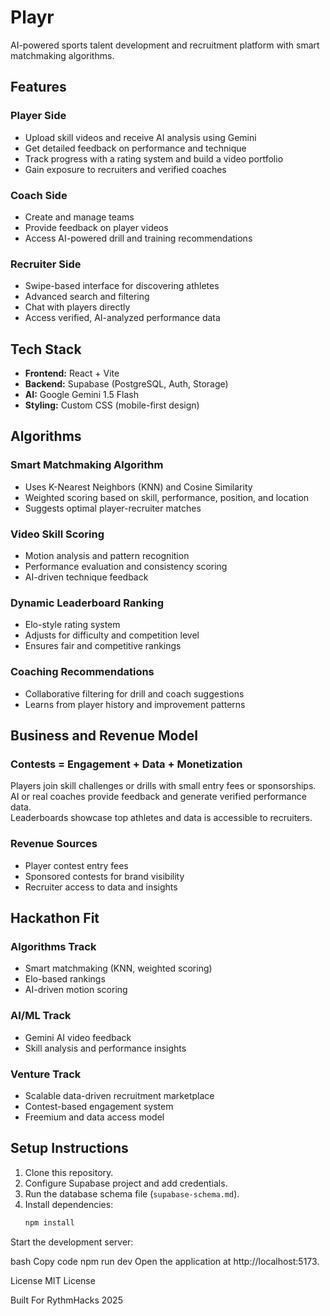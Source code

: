 # Playr

AI-powered sports talent development and recruitment platform with smart matchmaking algorithms.

## Features

### Player Side
- Upload skill videos and receive AI analysis using Gemini
- Get detailed feedback on performance and technique
- Track progress with a rating system and build a video portfolio
- Gain exposure to recruiters and verified coaches

### Coach Side 
- Create and manage teams
- Provide feedback on player videos
- Access AI-powered drill and training recommendations

### Recruiter Side
- Swipe-based interface for discovering athletes
- Advanced search and filtering
- Chat with players directly
- Access verified, AI-analyzed performance data

## Tech Stack

- **Frontend:** React + Vite  
- **Backend:** Supabase (PostgreSQL, Auth, Storage)  
- **AI:** Google Gemini 1.5 Flash  
- **Styling:** Custom CSS (mobile-first design)

## Algorithms

### Smart Matchmaking Algorithm
- Uses K-Nearest Neighbors (KNN) and Cosine Similarity
- Weighted scoring based on skill, performance, position, and location
- Suggests optimal player-recruiter matches

### Video Skill Scoring
- Motion analysis and pattern recognition
- Performance evaluation and consistency scoring
- AI-driven technique feedback

### Dynamic Leaderboard Ranking
- Elo-style rating system
- Adjusts for difficulty and competition level
- Ensures fair and competitive rankings

### Coaching Recommendations
- Collaborative filtering for drill and coach suggestions
- Learns from player history and improvement patterns

## Business and Revenue Model

### Contests = Engagement + Data + Monetization
Players join skill challenges or drills with small entry fees or sponsorships.  
AI or real coaches provide feedback and generate verified performance data.  
Leaderboards showcase top athletes and data is accessible to recruiters.

### Revenue Sources
- Player contest entry fees
- Sponsored contests for brand visibility
- Recruiter access to data and insights

## Hackathon Fit

### Algorithms Track
- Smart matchmaking (KNN, weighted scoring)
- Elo-based rankings
- AI-driven motion scoring

### AI/ML Track
- Gemini AI video feedback
- Skill analysis and performance insights

### Venture Track
- Scalable data-driven recruitment marketplace
- Contest-based engagement system
- Freemium and data access model

## Setup Instructions

1. Clone this repository.
2. Configure Supabase project and add credentials.
3. Run the database schema file (`supabase-schema.md`).
4. Install dependencies:
   ```bash
   npm install
Start the development server:

bash
Copy code
npm run dev
Open the application at http://localhost:5173.

License
MIT License

Built For
RythmHacks 2025
